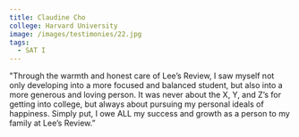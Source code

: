 ```yaml
---
title: Claudine Cho
college: Harvard University
image: /images/testimonies/22.jpg
tags:
  - SAT I
---
```

"Through the warmth and honest care of Lee’s Review, I saw myself not only
          developing into a more focused and balanced student, but also into a more
          generous and loving person. It was never about the X, Y, and Z’s for
          getting into college, but always about pursuing my personal ideals of
          happiness. Simply put, I owe ALL my success and growth as a person to my
          family at Lee’s Review.”